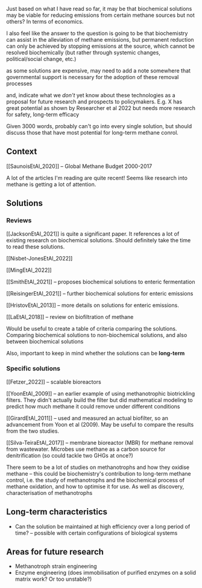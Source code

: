Just based on what I have read so far, it may be that biochemical solutions may be viable for reducing emissions from certain methane sources but not others? In terms of economics. 

I also feel like the answer to the question is going to be that biochemistry can assist in the alleviation of methane emissions, but permanent reduction can only be achieved by stopping emissions at the source, which cannot be resolved biochemically (but rather through systemic changes, political/social change, etc.)

as some solutions are expensive, may need to add a note somewhere that governmental support is necessary for the adoption of these removal processes 

and, indicate what we *don't* yet know about these technologies as a proposal for future research and prospects to policymakers. E.g. X has great potential as shown by Researcher et al 2022 but needs more research for safety, long-term efficacy 

Given 3000 words, probably can't go into every single solution, but should discuss those that have most potential for long-term methane conrol. 

## Context 
[[SaunoisEtAl_2020]] – Global Methane Budget 2000-2017

A lot of the articles I'm reading are quite recent! Seems like research into methane is getting a lot of attention. 

## Solutions
### Reviews 
[[JacksonEtAl_2021]] is quite a significant paper. It references  a lot of existing research on biochemical solutions. Should definitely take the time to read these solutions. 

[[Nisbet-JonesEtAl_2022]] 

[[MingEtAl_2022]]

[[SmithEtAl_2021]] – proposes biochemical solutions to enteric fermentation 

[[ReisingerEtAl_2021]] – further biochemical solutions for enteric emissions 

[[HristovEtAl_2013]] – more details on solutions for enteric emissions.

[[LaEtAl_2018]] – review on biofiltration of methane 

Would be useful to create a table of criteria comparing the solutions. Comparing biochemical solutions to non-biochemical solutions, and also between biochemical solutions 

Also, important to keep in mind whether the solutions can be **long-term**

### Specific solutions 
[[Fetzer_2022]] – scalable bioreactors 

[[YoonEtAl_2009]] – an earlier example of using methanotrophic biotrickling filters. They didn't actually build the filter but did mathematical modeling to predict how much methane it could remove under different conditions 

[[GirardEtAl_2011]] – used and measured an actual biofilter, so an advancement from Yoon et al (2009). May be useful to compare the results from the two studies. 

[[Silva-TeiraEtAl_2017]] – membrane bioreactor (MBR) for methane removal from wastewater. Microbes use methane as a carbon source for denitrification (so could tackle two GHGs at once?)

There seem to be a lot of studies on methanotrophs and how they oxidise methane – this could be biochemistry's contribution to long-term methane control, i.e. the study of methanotrophs and the biochemical process of methane oxidation, and how to optimise it for use. As well as discovery, characterisation of methanotrophs 

## Long-term characteristics 
- Can the solution be maintained at high efficiency over a long period of time? – possible with certain configurations of biological systems 

## Areas for future research
- Methanotroph strain engineering 
- Enzyme engineering (does immobilisation of purified enzymes on a solid matrix work? Or too unstable?)